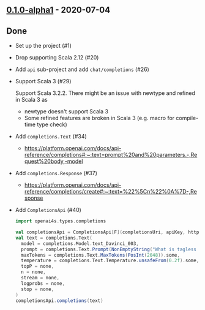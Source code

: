 ## [0.1.0-alpha1](https://github.com/kevin-lee/openai4s/issues?q=is%3Aissue+is%3Aclosed+milestone%3Am1+closed%3A%3C2023-06-25) - 2020-07-04

## Done
* Set up the project (#1)
* Drop supporting Scala 2.12 (#20)
* Add `api` sub-project and add `chat/completions` (#26)
* Support Scala 3 (#29)
  
  Support Scala 3.2.2. There might be an issue with newtype and refined in Scala 3 as
  * newtype doesn't support Scala 3
  * Some refined features are broken in Scala 3 (e.g. macro for compile-time type check)
* Add `completions.Text` (#34)
  * https://platform.openai.com/docs/api-reference/completions#:~:text=prompt%20and%20parameters.-,Request%20body,-model
* Add `completions.Response` (#37)
  * https://platform.openai.com/docs/api-reference/completions/create#:~:text=%22%5Cn%22%0A%7D-,Response
* Add `CompletionsApi` (#40)
  ```scala
  import openai4s.types.completions
  
  val completionsApi = CompletionsApi[F](completionsUri, apiKey, httpClient)
  val text = completions.Text(
    model = completions.Model.text_Davinci_003,
    prompt = completions.Text.Prompt(NonEmptyString("What is tagless final?")).some,
    maxTokens = completions.Text.MaxTokens(PosInt(2048)).some,
    temperature = completions.Text.Temperature.unsafeFrom(0.2f).some,
    topP = none,
    n = none,
    stream = none,
    logprobs = none,
    stop = none,
  )
  completionsApi.completions(text)
  ```
